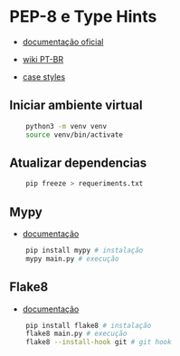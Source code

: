 # PEP-8 e Type Hints

- [documentação oficial](https://peps.python.org/pep-0008/)

- [wiki PT-BR](https://wiki.python.org.br/GuiaDeEstilo)

- [case styles](https://betterprogramming.pub/string-case-styles-camel-pascal-snake-and-kebab-case-981407998841)

## Iniciar ambiente virtual

```bash
    python3 -m venv venv
    source venv/bin/activate
```

## Atualizar dependencias

```bash
    pip freeze > requeriments.txt
```

## Mypy

- [documentação](https://mypy.readthedocs.io/en/stable/getting_started.html)

```bash
    pip install mypy # instalação
    mypy main.py # execução
```

## Flake8

- [documentação](https://flake8.pycqa.org/en/latest/)

```bash
    pip install flake8 # instalação
    flake8 main.py # execução
    flake8 --install-hook git # git hook
```
